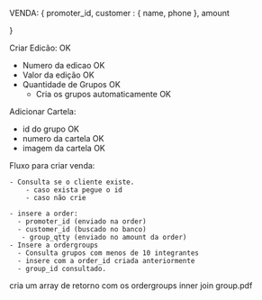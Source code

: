 VENDA: 
{
    promoter_id,
    customer : {
        name,
        phone
    },
    amount

}

Criar Edicão: OK

- Numero da edicao OK
- Valor da edição OK
- Quantidade de Grupos OK
    - Cria os grupos automaticamente OK

Adicionar Cartela:

- id do grupo OK
- numero da cartela OK 
- imagem da cartela OK

Fluxo para criar venda:

    - Consulta se o cliente existe.
        - caso exista pegue o id
        - caso não crie

    - insere a order:
      - promoter_id (enviado na order)
      - customer_id (buscado no banco)
       - group_qtty (enviado no amount da order)
    - Insere a ordergroups
      - Consulta grupos com menos de 10 integrantes
      - insere com a order_id criada anteriormente
      - group_id consultado.

cria um array de retorno com os ordergroups inner join group.pdf

    

